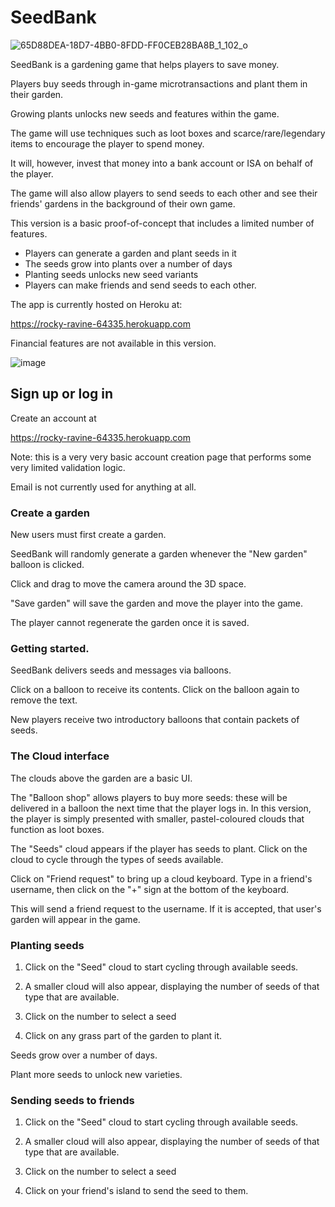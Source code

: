 # SeedBank

![65D88DEA-18D7-4BB0-8FDD-FF0CEB28BA8B_1_102_o](https://user-images.githubusercontent.com/69108995/217797189-d2b9e74b-cf61-4f93-b49b-f354fc683f7d.jpeg)


SeedBank is a gardening game that helps players to save money.

Players buy seeds through in-game microtransactions and plant them in their garden. 

Growing plants unlocks new seeds and features within the game.

The game will use techniques such as loot boxes and scarce/rare/legendary items to encourage the player to spend money.

It will, however, invest that money into a bank account or ISA on behalf of the player.

The game will also allow players to send seeds to each other and see their friends' gardens in the background of their own game.

This version is a basic proof-of-concept that includes a limited number of features. 

- Players can generate a garden and plant seeds in it
- The seeds grow into plants over a number of days
- Planting seeds unlocks new seed variants
- Players can make friends and send seeds to each other.

The app is currently hosted on Heroku at:

https://rocky-ravine-64335.herokuapp.com

Financial features are not available in this version.

![image](https://user-images.githubusercontent.com/69108995/223224047-3e821e4c-5b58-4806-8600-5e386874c317.png)


## Sign up or log in
  
Create an account at

https://rocky-ravine-64335.herokuapp.com

Note: this is a very very basic account creation page that performs some very limited validation logic.

Email is not currently used for anything at all.

### Create a garden

New users must first create a garden. 

SeedBank will randomly generate a garden whenever the "New garden" balloon is clicked.

Click and drag to move the camera around the 3D space.

"Save garden" will save the garden and move the player into the game. 

The player cannot regenerate the garden once it is saved.

### Getting started.

SeedBank delivers seeds and messages via balloons. 

Click on a balloon to receive its contents. Click on the balloon again to remove the text.

New players receive two introductory balloons that contain packets of seeds.

### The Cloud interface

The clouds above the garden are a basic UI.

The "Balloon shop" allows players to buy more seeds: these will be delivered in a balloon the next time that the player logs in. In this version, the player is simply presented with smaller, pastel-coloured clouds that function as loot boxes.

The "Seeds" cloud appears if the player has seeds to plant. Click on the cloud to cycle through the types of seeds available. 

Click on "Friend request" to bring up a cloud keyboard. Type in a friend's username, then click on the "+" sign at the bottom of the keyboard.

This will send a friend request to the username. If it is accepted, that user's garden will appear in the game.


### Planting seeds

1. Click on the "Seed" cloud to start cycling through available seeds.

2. A smaller cloud will also appear, displaying the number of seeds of that type that are available.

3. Click on the number to select a seed 
 
4. Click on any grass part of the garden to plant it.

Seeds grow over a number of days.

Plant more seeds to unlock new varieties.

### Sending seeds to friends

1. Click on the "Seed" cloud to start cycling through available seeds.

2. A smaller cloud will also appear, displaying the number of seeds of that type that are available.

3. Click on the number to select a seed 
 
4. Click on your friend's island to send the seed to them.
